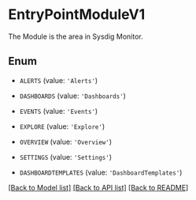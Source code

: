 # EntryPointModuleV1

The Module is the area in Sysdig Monitor.

## Enum

* `ALERTS` (value: `'Alerts'`)

* `DASHBOARDS` (value: `'Dashboards'`)

* `EVENTS` (value: `'Events'`)

* `EXPLORE` (value: `'Explore'`)

* `OVERVIEW` (value: `'Overview'`)

* `SETTINGS` (value: `'Settings'`)

* `DASHBOARDTEMPLATES` (value: `'DashboardTemplates'`)

[[Back to Model list]](../README.md#documentation-for-models) [[Back to API list]](../README.md#documentation-for-api-endpoints) [[Back to README]](../README.md)


